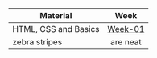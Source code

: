 | Material        | Week       |  
| ------------- |:-------------:|
| HTML, CSS and Basics    | [Week-01](https://github.com/green-fox-academy/szabosebastian/tree/master/week-01)      |
| zebra stripes | are neat      |
